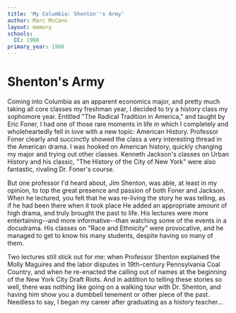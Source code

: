 ```yaml
---
title: 'My Columbia: Shenton''s Army'
author: Marc McCann
layout: memory
schools:
  CC: 1988
primary_year: 1988
---
```

# Shenton's Army

Coming into Columbia as an apparent economics major, and pretty much taking all core classes my freshman year, I decided to try a history class my sophomore year.  Entitled "The Radical Tradition in America," and taught by Eric Foner, I had one of those rare moments in life in which I completely and wholeheartedly fell in love with a new topic: American History.  Professor Foner clearly and succinctly showed the class a very interesting thread in the American drama.  I was hooked on American history, quickly changing my major and trying out other classes.  Kenneth Jackson's classes on Urban History and his classic, "The History of the City of New York" were also fantastic, rivaling Dr. Foner's course.

But one professor I'd heard about, Jim Shenton, was able, at least in my opinion, to top the great presence and passion of both Foner and Jackson.  When he lectured, you felt that he was re-living the story he was telling, as if he had been there when it took place  He added an appropriate amount of high drama, and truly brought the past to life.  His lectures were more entertaining--and more informative--than watching some of the events in a docudrama.  His classes on "Race and Ethnicity" were provocative, and he managed to get to know his many students, despite having so many of them.

Two lectures still stick out for me: when Professor Shenton explained the Molly Maguires and the labor disputes in 19th-century Pennsylvania Coal Country, and when he re-enacted the calling out of names at the beginning of the New York City Draft Riots.  And in addition to telling these stories so well, there was nothing like going on a walking tour with Dr. Shenton, and having him show you a dumbbell tenement or other piece of the past.  Needless to say, I began my career after graduating as a history teacher...
